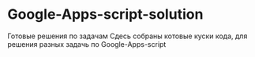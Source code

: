 # Google-Apps-script-solution
Готовые решения по задачам
Сдесь собраны котовые куски кода, для решения разных задачь по Google-Apps-script
